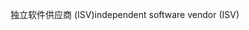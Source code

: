 <span data-ttu-id="7d3dd-101">独立软件供应商 (ISV)</span><span class="sxs-lookup"><span data-stu-id="7d3dd-101">independent software vendor (ISV)</span></span>